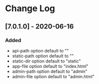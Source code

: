 # Change Log

## [7.0.1.0] - 2020-06-16

### Added

- api-path    option default to ""
- static-path option default to ""
- static-dir  option default to "static"
- app-file    option default to "index.html"
- admin-path  option default to "admin"
- admin-file  option default to "admin.html"
